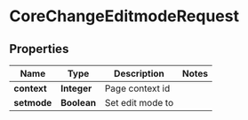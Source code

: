 

# CoreChangeEditmodeRequest


## Properties

| Name | Type | Description | Notes |
|------------ | ------------- | ------------- | -------------|
|**context** | **Integer** | Page context id |  |
|**setmode** | **Boolean** | Set edit mode to |  |




